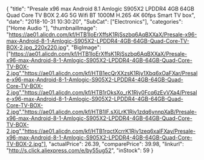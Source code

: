 {
	"title": "Presale x96 max Android 8.1 Amlogic S905X2 LPDDR4 4GB 64GB Quad Core TV BOX 2.4G 5G Wifi BT 1000M H.265 4K 60fps Smart TV box",
	"date": "2018-10-31 10:30:20",
	"SubCat": ["Electronics"],
	"categories": ["Home Audio "],
	"thumbnailImage": "https://ae01.alicdn.com/kf/HTB1IoErXffsK1RjSszbq6AqBXXaX/Presale-x96-max-Android-8-1-Amlogic-S905X2-LPDDR4-4GB-64GB-Quad-Core-TV-BOX-2.jpg_220x220.jpg",
	"BigImage": ["https://ae01.alicdn.com/kf/HTB1IoErXffsK1RjSszbq6AqBXXaX/Presale-x96-max-Android-8-1-Amlogic-S905X2-LPDDR4-4GB-64GB-Quad-Core-TV-BOX-2.jpg","https://ae01.alicdn.com/kf/HTB1ecQrXXzsK1Rjy1Xbq6xOaFXar/Presale-x96-max-Android-8-1-Amlogic-S905X2-LPDDR4-4GB-64GB-Quad-Core-TV-BOX-2.jpg","https://ae01.alicdn.com/kf/HTB1rOksXo_rK1Rjy0Fcq6zEvVXa4/Presale-x96-max-Android-8-1-Amlogic-S905X2-LPDDR4-4GB-64GB-Quad-Core-TV-BOX-2.jpg","https://ae01.alicdn.com/kf/HTB1IF.sXiLrK1Rjy1zdq6ynnpXaB/Presale-x96-max-Android-8-1-Amlogic-S905X2-LPDDR4-4GB-64GB-Quad-Core-TV-BOX-2.jpg","https://ae01.alicdn.com/kf/HTB1rqctXcrrK1Rjy1zeq6xalFXay/Presale-x96-max-Android-8-1-Amlogic-S905X2-LPDDR4-4GB-64GB-Quad-Core-TV-BOX-2.jpg"],
	"actualPrice": 26.39,
	"comparePrice": 39.98,
	"linkurl": "http://s.click.aliexpress.com/e/by55ug52",
	"inStock": 59
}
